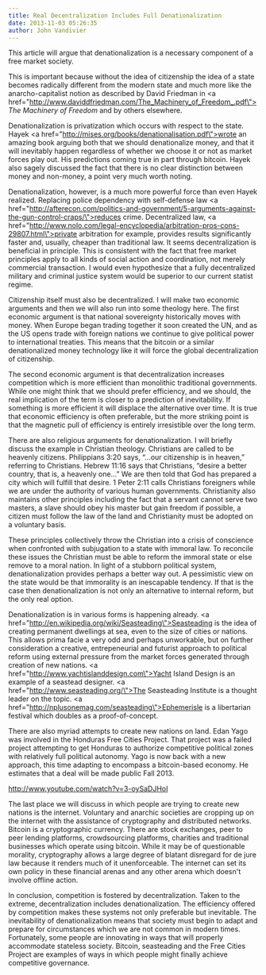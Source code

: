 ```yaml
---
title: Real Decentralization Includes Full Denationalization
date: 2013-11-03 05:26:35
author: John Vandivier
---
```




This article will argue that denationalization is a necessary component of a free market society.

This is important because without the idea of citizenship the idea of a state becomes radically different from the modern state and much more like the anarcho-capitalist notion as described by David Friedman in <a href=\"http://www.daviddfriedman.com/The_Machinery_of_Freedom_.pdf\"><em>The Machinery of Freedom</em></a> and by others elsewhere.

Denationalization is privatization which occurs with respect to the state. Hayek <a href=\"http://mises.org/books/denationalisation.pdf\">wrote an amazing book</a> arguing both that we should denationalize money, and that it will inevitably happen regardless of whether we choose it or not as market forces play out. His predictions coming true in part through bitcoin. Hayek also sagely discussed the fact that there is no clear distinction between money and non-money, a point very much worth noting.

Denationalization, however, is a much more powerful force than even Hayek realized. Replacing police dependency with self-defense law <a href=\"http://afterecon.com/politics-and-government/5-arguments-against-the-gun-control-craps/\">reduces crime</a>. Decentralized law, <a href=\"http://www.nolo.com/legal-encyclopedia/arbitration-pros-cons-29807.html\">private arbitration for example</a>, provides results significantly faster and, usually, cheaper than traditional law. It seems decentralization is beneficial in principle. This is consistent with the fact that free market principles apply to all kinds of social action and coordination, not merely commercial transaction. I would even hypothesize that a fully decentralized military and criminal justice system would be superior to our current statist regime.

Citizenship itself must also be decentralized. I will make two economic arguments and then we will also run into some theology here. The first economic argument is that national sovereignty historically moves with money. When Europe began trading together it soon created the UN, and as the US opens trade with foreign nations we continue to give political power to international treaties. This means that the bitcoin or a similar denationalized money technology like it will force the global decentralization of citizenship.

The second economic argument is that decentralization increases competition which is more efficient than monolithic traditional governments. While one might think that we should prefer efficiency, and we should, the real implication of the term is closer to a prediction of inevitability. If something is more efficient it will displace the alternative over time. It is true that economic efficiency is often preferable, but the more striking point is that the magnetic pull of efficiency is entirely irresistible over the long term.

There are also religious arguments for denationalization. I will briefly discuss the example in Christian theology. Christians are called to be heavenly citizens. Philippians 3:20 says, “…our citizenship is in heaven,” referring to Christians. Hebrew 11:16 says that Christians, “desire a better country, that is, a heavenly one...” We are then told that God has prepared a city which will fulfill that desire. 1 Peter 2:11 calls Christians foreigners while we are under the authority of various human governments. Christianity also maintains other principles including the fact that a servant cannot serve two masters, a slave should obey his master but gain freedom if possible, a citizen must follow the law of the land and Christianity must be adopted on a voluntary basis.

These principles collectively throw the Christian into a crisis of conscience when confronted with subjugation to a state with immoral law. To reconcile these issues the Christian must be able to reform the immoral state or else remove to a moral nation. In light of a stubborn political system, denationalization provides perhaps a better way out. A pessimistic view on the state would be that immorality is an inescapable tendency. If that is the case then denationalization is not only an alternative to internal reform, but the only real option.

Denationalization is in various forms is happening already. <a href=\"http://en.wikipedia.org/wiki/Seasteading\">Seasteading </a>is the idea of creating permanent dwellings at sea, even to the size of cities or nations. This allows prima facie a very odd and perhaps unworkable, but on further consideration a creative, entrepeneurial and futurist approach to political reform using external pressure from the market forces generated through creation of new nations. <a href=\"http://www.yachtislanddesign.com\">Yacht Island Design</a> is an example of a seastead designer. <a href=\"http://www.seasteading.org/\">The Seasteading Institute</a> is a thought leader on the topic. <a href=\"http://nplusonemag.com/seasteading\">Ephemerisle</a> is a libertarian festival which doubles as a proof-of-concept.

There are also myriad attempts to create new nations on land. Edan Yago was involved in the Honduras Free Cities Project. That project was a failed project attempting to get Honduras to authorize competitive political zones with relatively full political autonomy. Yago is now back with a new approach, this time adapting to encompass a bitcoin-based economy. He estimates that a deal will be made public Fall 2013.

http://www.youtube.com/watch?v=3-oySaDJHoI

The last place we will discuss in which people are trying to create new nations is the internet. Voluntary and anarchic societies are cropping up on the internet with the assistance of cryptography and distributed networks. Bitcoin is a cryptographic currency. There are stock exchanges, peer to peer lending platforms, crowdsourcing platforms, charities and traditional businesses which operate using bitcoin. While it may be of questionable morality, cryptography allows a large degree of blatant disregard for de jure law because it renders much of it unenforceable. The internet can set its own policy in these financial arenas and any other arena which doesn't involve offline action.

In conclusion, competition is fostered by decentralization. Taken to the extreme, decentralization includes denationalization. The efficiency offered by competition makes these systems not only preferable but inevitable. The inevitability of denationalization means that society must begin to adapt and prepare for circumstances which we are not common in modern times. Fortunately, some people are innovating in ways that will properly accommodate stateless society. Bitcoin, seasteading and the Free Cities Project are examples of ways in which people might finally achieve competitive governance.